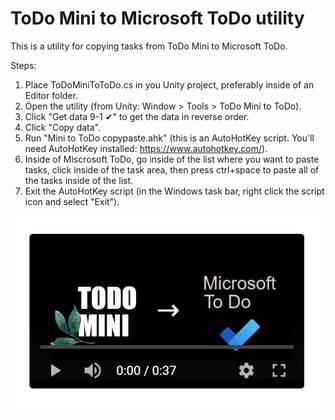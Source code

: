 # ToDo Mini to Microsoft ToDo utility

This is a utility for copying tasks from ToDo Mini to Microsoft ToDo.

Steps:
1. Place ToDoMiniToToDo.cs in you Unity project, preferably inside of an Editor folder.
2. Open the utility (from Unity: Window > Tools > ToDo Mini to ToDo).
3. Click "Get data 9-1 ✔" to get the data in reverse order.
4. Click "Copy data".
5. Run "Mini to ToDo copypaste.ahk" (this is an AutoHotKey script. You'll need AutoHotKey installed: https://www.autohotkey.com/).
6. Inside of Miscrosoft ToDo, go inside of the list where you want to paste tasks, click inside of the task area, then press ctrl+space to paste all of the tasks inside of the list.
7. Exit the AutoHotKey script (in the Windows task bar, right click the script icon and select "Exit").

[![SC2 Video](video_thumbnail.jpg)](https://youtu.be/niuIwwmburY)
